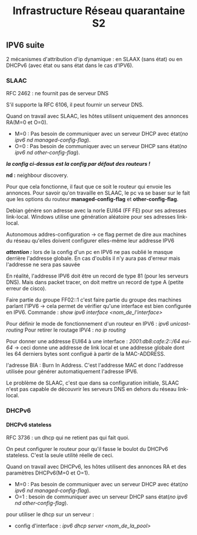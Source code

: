 <center> <h1> Infrastructure Réseau quarantaine S2 </h1> </center>

## IPV6 suite

2 mécanismes d'attribution d'ip dynamique : en SLAAX (sans état) ou en DHCPv6 (avec état ou sans état dans le cas d'IPV6).

### SLAAC

RFC 2462 : ne fournit pas de serveur DNS

S'il supporte la RFC 6106, il peut fournir un serveur DNS.

Quand on travail avec SLAAC, les hôtes utilisent uniquement des annonces RA(M=0 et O=0).

* M=0 : Pas besoin de communiquer avec un serveur DHCP avec état(*no ipv6 nd managed-config-flag*).
* O=0 : Pas besoin de communiquer avec un serveur DHCP sans état(*no ipv6 nd other-config-flag*).

***la config ci-dessus est la config par défaut des routeurs !***

**nd :** neighbour discovery.

Pour que cela fonctionne, il faut que ce soit le routeur qui envoie les annonces.  Pour savoir qu'on travaille en SLAAC, le pc va se baser sur le fait que les options du routeur **managed-config-flag** et **other-config-flag**.

Debian génère son adresse avec la norle EUI64 (FF FE) pour ses adresses link-local.
Windows utilise une génération aléatoire pour ses adresses link-local.

Autonomous addres-configuration $\rightarrow$ ce flag permet de dire aux machines du réseau qu'elles doivent configurer elles-même leur addresse IPV6

***attention :*** lors de la config d'un pc en IPV6 ne pas oublié le masque derrière l'addresse globale.  En cas d'oublis il n'y aura pas d'erreur mais l'addresse ne sera pas sauvée

En réalité, l'addresse IPV6 doit être un record de type 81 (pour les serveurs DNS).  Mais dans packet tracer, on doit mettre un record de type A (petite erreur de cisco).

Faire partie du groupe FF02::1 c'est faire partie du groupe des machines parlant l'IPV6 $\rightarrow$ cela permet de vérifier qu'une interface est bien configurée en IPV6. Commande : *show ipv6 interface <nom_de_l'interface>*

Pour définir le mode de fonctionnement d'un routeur en IPV6 : *ipv6 unicast-routing*
Pour retirer le routage IPV4 : *no ip routing*

Pour donner une addresse EUI64 à une interface : *2001:db8:cafe:2::/64 eui-64* $\rightarrow$ ceci donne une addresse de link local et une addresse globale dont les 64 derniers bytes sont configué à partir de la MAC-ADDRESS.

l'adresse BIA : Burn In Address.  C'est l'addresse MAC et donc l'addresse utilisée pour générer automatiquement l'adresse IPV6.

Le problème de SLAAC, c'est que dans sa configuration initiale, SLAAC n'est pas capable de découvrir les serveurs DNS en dehors du réseau link-local.

### DHCPv6

#### DHCPv6 stateless

RFC 3736 : un dhcp qui ne retient pas qui fait quoi.

On peut configurer le routeur pour qu'il fasse le boulot du DHCPv6 stateless.  C'est la seule utilité réelle de ceci.

Quand on travail avec DHCPv6, les hôtes utilisent des annonces RA et des paramètres DHCPv6(M=0 et O=1).

* M=0 : Pas besoin de communiquer avec un serveur DHCP avec état(*no ipv6 nd managed-config-flag*).
* O=1 : besoin de communiquer avec un serveur DHCP sans état(*no ipv6 nd other-config-flag*).

pour utiliser le dhcp sur un serveur :
* config d'interface : *ipv6 dhcp server <nom_de_la_pool>*
